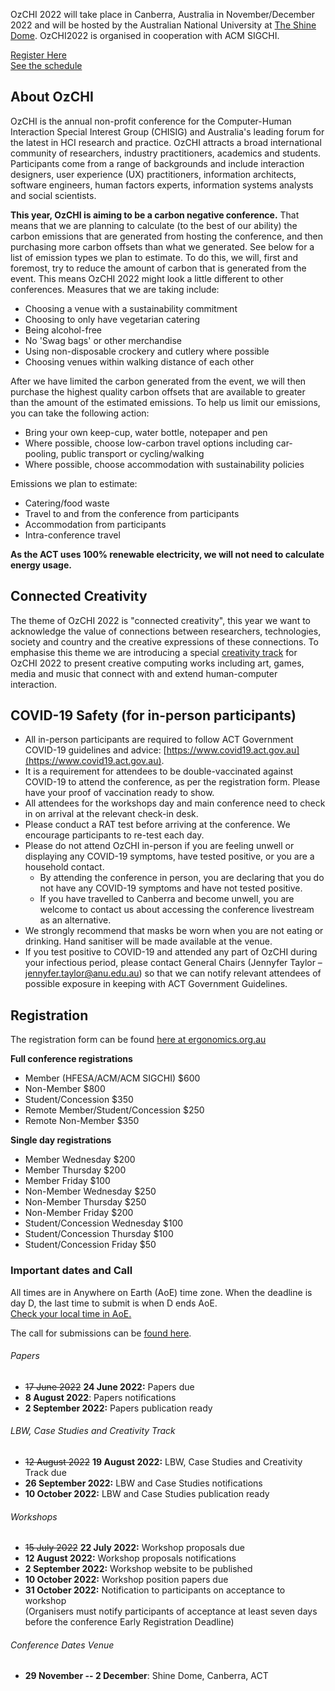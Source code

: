 OzCHI 2022 will take place in Canberra, Australia in November/December 2022 and will be hosted by the Australian National University at [The Shine Dome](https://www.science.org.au/about-us/shine-dome). OzCHI2022 is organised in cooperation with ACM SIGCHI.

<div class="container text-center">
  <div class="row">
    <div class="col p-5">
     <a type="button" class="btn btn-danger" href="https://www.ergonomics.org.au/events/ozchi-2022-conference/" role="button">Register Here</a>
    </div>
    <div class="col p-5">
      <a type="button" class="btn btn-info" href="calendar.html" role="button">See the schedule</a>
    </div>
  </div>
</div>

## About OzCHI

OzCHI is the annual non-profit conference for the Computer-Human Interaction Special Interest Group (CHISIG) and Australia's leading forum for the latest in HCI research and practice. OzCHI attracts a broad international community of researchers, industry practitioners, academics and students. Participants come from a range of backgrounds and include interaction designers, user experience (UX) practitioners, information architects, software engineers, human factors experts, information systems analysts and social scientists.

**This year, OzCHI is aiming to be a carbon negative conference.** That means that we are planning to calculate (to the best of our ability) the carbon emissions that are generated from hosting the conference, and then purchasing more carbon offsets than what we generated. See below for a list of emission types we plan to estimate. To do this, we will, first and foremost, try to reduce the amount of carbon that is generated from the event. This means OzCHI 2022 might look a little different to other conferences. Measures that we are taking include:

- Choosing a venue with a sustainability commitment
- Choosing to only have vegetarian catering
- Being alcohol-free
- No 'Swag bags' or other merchandise 
- Using non-disposable crockery and cutlery where possible 
- Choosing venues within walking distance of each other

After we have limited the carbon generated from the event, we will then purchase the highest quality carbon offsets that are available to greater than the amount of the estimated emissions. To help us limit our emissions, you can take the following action:

- Bring your own keep-cup, water bottle, notepaper and pen 
- Where possible, choose low-carbon travel options including car-pooling, public transport or cycling/walking
- Where possible, choose accommodation with sustainability policies

Emissions we plan to estimate:

- Catering/food waste
- Travel to and from the conference from participants
- Accommodation from participants
- Intra-conference travel

**As the ACT uses 100% renewable electricity, we will not need to calculate energy usage.**

## Connected Creativity

The theme of OzCHI 2022 is "connected creativity", this year we want to acknowledge the value of connections between researchers, technologies, society and country and the creative expressions of these connections. To emphasise this theme we are introducing a special [creativity track](creativity.html) for OzCHI 2022 to present creative computing works including art, games, media and music that connect with and extend human-computer interaction. 

##  COVID-19 Safety (for in-person participants)

- All in-person participants are required to follow ACT Government COVID-19 guidelines and advice: [https://www.covid19.act.gov.au](https://www.covid19.act.gov.au).
- It is a requirement for attendees to be double-vaccinated against COVID-19 to attend the conference, as per the registration form. Please have your proof of vaccination ready to show.
- All attendees for the workshops day and main conference need to check in on arrival at the relevant check-in desk. 
- Please conduct a RAT test before arriving at the conference. We encourage participants to re-test each day.
- Please do not attend OzCHI in-person if you are feeling unwell or displaying any COVID-19 symptoms, have tested positive, or you are a household contact.
     - By attending the conference in person, you are declaring that you do not have any COVID-19 symptoms and have not tested positive. 
     - If you have travelled to Canberra and become unwell, you are welcome to contact us about accessing the conference livestream as an alternative.
- We strongly recommend that masks be worn when you are not eating or drinking. Hand sanitiser will be made available at the venue. 
- If you test positive to COVID-19 and attended any part of OzCHI during your infectious period, please contact General Chairs (Jennyfer Taylor – jennyfer.taylor@anu.edu.au) so that we can notify relevant attendees of possible exposure in keeping with ACT Government Guidelines.


## Registration

The registration form can be found [here at ergonomics.org.au](https://www.ergonomics.org.au/events/ozchi-2022-conference/)

**Full conference registrations**

- Member (HFESA/ACM/ACM SIGCHI) $600 
- Non-Member $800 
- Student/Concession $350 
- Remote Member/Student/Concession $250 
- Remote Non-Member $350 

**Single day registrations**

- Member Wednesday $200 
- Member Thursday $200 
- Member Friday $100 
- Non-Member Wednesday $250 
- Non-Member Thursday $250 
- Non-Member Friday $200 
- Student/Concession Wednesday $100 
- Student/Concession Thursday $100 
- Student/Concession Friday $50

### Important dates and Call

All times are in Anywhere on Earth (AoE) time zone. When the deadline is day D, the last time to submit is when D ends AoE. 
<br/>[Check your local time in AoE.](https://time.is/Anywhere_on_Earth)

The call for submissions can be [found here](call.html).

###### Papers
- <strike>17 June 2022</strike> **24 June 2022:** Papers due
- **8 August 2022**: Papers notifications
- **2 September 2022:** Papers publication ready

###### LBW, Case Studies and Creativity Track

- <strike>12 August 2022</strike> **19 August 2022:** LBW, Case Studies and Creativity Track due
- **26 September 2022:** LBW and Case Studies notifications
- **10 October 2022:** LBW and Case Studies publication ready

###### Workshops
- <strike>15 July 2022</strike> **22 July 2022:** Workshop proposals due
- **12 August 2022:** Workshop proposals notifications
- **2 September 2022:** Workshop website to be published
- **10 October 2022:** Workshop position papers due
- **31 October 2022:** Notification to participants on acceptance to workshop <br/> (Organisers must notify participants of acceptance at least seven days before the conference Early Registration Deadline)

###### Conference Dates Venue

- **29 November -- 2 December**: Shine Dome, Canberra, ACT
